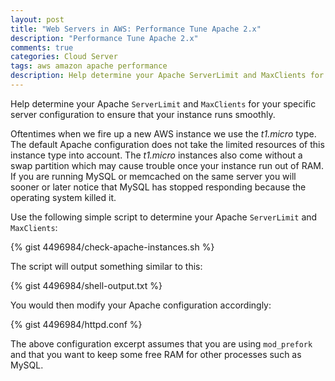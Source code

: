 ```yaml
---
layout: post
title: "Web Servers in AWS: Performance Tune Apache 2.x"
description: "Performance Tune Apache 2.x"
comments: true
categories: Cloud Server
tags: aws amazon apache performance
description: Help determine your Apache ServerLimit and MaxClients for your specific AWS EC2 server configuration to ensure that your instance runs smoothly.
---
```


Help determine your Apache `ServerLimit` and `MaxClients` for your specific server configuration to ensure that your instance runs smoothly.

<!--more-->

Oftentimes when we fire up a new AWS instance we use the *t1.micro* type. The default Apache configuration does not take the limited resources of this instance type into account. The *t1.micro* instances also come without a swap partition which may cause trouble once your instance run out of RAM. If you are running MySQL or memcached on the same server you will sooner or later notice that MySQL has stopped responding because the operating system killed it.

Use the following simple script to determine your Apache `ServerLimit` and `MaxClients`:

{% gist 4496984/check-apache-instances.sh %}

The script will output something similar to this:

{% gist 4496984/shell-output.txt %}

You would then modify your Apache configuration accordingly:

{% gist 4496984/httpd.conf %}

The above configuration excerpt assumes that you are using `mod_prefork` and that you want to keep some free RAM for other processes such as MySQL.
